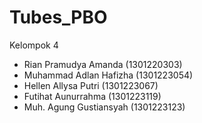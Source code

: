 # Tubes_PBO
Kelompok 4
- Rian Pramudya Amanda (1301220303)
- Muhammad Adlan Hafizha (1301223054)
- Hellen Allysa Putri (1301223067)
- Futihat Aunurrahma (1301223119)
- Muh. Agung Gustiansyah (1301223123)
